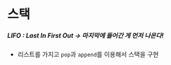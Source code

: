 # 스택

##### LIFO : Last In First Out -> 마지막에 들어간 게 먼저 나온다!

- 리스트를 가지고 `pop`과 `append`를 이용해서 스택을 구현



